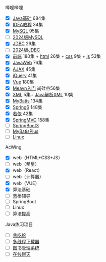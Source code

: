 哔哩哔哩

+ [x] [Java基础](https://www.bilibili.com/video/BV1mE411x7Wt/?spm_id_from=333.999.0.0&vd_source=da6b8372cd6b02c82a52737350aace72) 684集
+ [x] [IDEA教程](https://www.bilibili.com/video/BV1y94y1m7Ew/?spm_id_from=333.999.0.0)  34集
+ [x] [MySQL](https://www.bilibili.com/video/BV1fx411X7BD/?spm_id_from=333.999.0.0&vd_source=da6b8372cd6b02c82a52737350aace72) 95集
+ [ ] [2024版MySQL](https://www.bilibili.com/video/BV1px421f7YW/?spm_id_from=333.999.0.0)
+ [x] [JDBC](https://www.bilibili.com/video/BV1Bt41137iB/?vd_source=da6b8372cd6b02c82a52737350aace72) 29集
+ [ ] [2024版JDBC](https://www.bilibili.com/video/BV19T421174Q/?spm_id_from=333.999.0.0&vd_source=da6b8372cd6b02c82a52737350aace72)
+ [x] [前端](https://www.bilibili.com/video/BV1hP411679m/?spm_id_from=333.1007.top_right_bar_window_history.content.click) 180集 + [html](https://www.bilibili.com/video/BV11t411K74Q/?spm_id_from=333.999.0.0) 26集 + [css](https://www.bilibili.com/video/BV1tt411M7Vj/?spm_id_from=333.999.0.0) 9集 + [js](https://www.bilibili.com/video/BV1Ft411N7R3/?spm_id_from=333.999.0.0) 53集
+ [x] [JavaWeb](https://www.bilibili.com/video/BV1Z3411C7NZ/?vd_source=da6b8372cd6b02c82a52737350aace72) 76集
+ [x] [AJAX](https://www.bilibili.com/video/BV1cR4y1P7B1/?vd_source=da6b8372cd6b02c82a52737350aace72) 45集
+ [x] [jQuery](https://www.bilibili.com/video/BV1Jg4y1B7n4/?spm_id_from=333.999.0.0&vd_source=da6b8372cd6b02c82a52737350aace72) 41集
+ [x] [Vue](https://www.bilibili.com/video/BV17h41137i4/?vd_source=da6b8372cd6b02c82a52737350aace72) 180集
+ [x] [Meavn入门](https://www.bilibili.com/video/BV1JN411G7gX?p=1&vd_source=da6b8372cd6b02c82a52737350aace72) 尚硅谷56集
+ [x] [XML](https://www.bilibili.com/video/BV1Et411N7Eg?p=1&vd_source=da6b8372cd6b02c82a52737350aace72) 5集+ [Java解析XML](https://www.bilibili.com/video/BV12x411h7xR/?spm_id_from=333.337.search-card.all.click&vd_source=da6b8372cd6b02c82a52737350aace72) 10集
+ [x] [MyBatis](https://www.bilibili.com/video/BV1JP4y1Z73S/?vd_source=da6b8372cd6b02c82a52737350aace72) 134集
+ [x] [Spring6](https://www.bilibili.com/video/BV1Ft4y1g7Fb/?vd_source=da6b8372cd6b02c82a52737350aace72) 148集
+ [x] [若依](https://www.bilibili.com/video/BV15k4y1A7Wb/?spm_id_from=333.788&vd_source=da6b8372cd6b02c82a52737350aace72) 42集
+ [x] [SpringMVC](https://www.bilibili.com/video/BV1sC411L76f/?vd_source=da6b8372cd6b02c82a52737350aace72) 158集
+ [ ] [SpringBoot3](https://www.bilibili.com/video/BV1Km4y1k7bn/?spm_id_from=333.337.search-card.all.click) 
+ [ ] [MyBatisPlus](https://www.bilibili.com/video/BV1Bc411W7Wj/?spm_id_from=333.337.search-card.all.click) 
+ [ ] [Linux](https://www.bilibili.com/video/BV1Nb421a7TV/?spm_id_from=333.976.0.0&vd_source=da6b8372cd6b02c82a52737350aace72)

AcWing

+ [x] web（HTML+CSS+JS）
+ [ ] web（拳皇）
+ [x] web（React）
+ [ ] web（计算器）
+ [x] web（VUE）
+ [x] 算法基础
+ [ ] 蓝桥辅导
+ [ ] SpringBoot
+ [ ] Linux
+ [ ] 算法提高

Java练习项目

+ [ ] [贪吃蛇](https://www.bilibili.com/video/BV1934y1u7B1)
+ [ ] [多线程下载器](typora://app/typemark/window.html)
+ [ ] [图书管理系统](https://www.bilibili.com/video/BV1tV411J77q)
+ [ ] [在线聊天](https://www.bilibili.com/video/BV1cw411c7uf)
